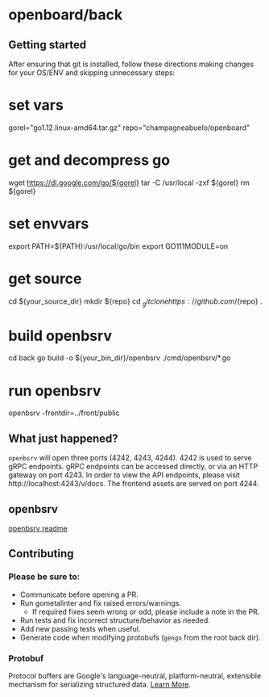 # openboard/back

## Getting started

After ensuring that git is installed, follow these directions making changes for
your OS/ENV and skipping unnecessary steps:

  # set vars
  gorel="go1.12.linux-amd64.tar.gz"
  repo="champagneabuelo/openboard"
  # get and decompress go
  wget https://dl.google.com/go/${gorel}
  tar -C /usr/local -zxf ${gorel}
  rm ${gorel}
  # set envvars
  export PATH=${PATH}:/usr/local/go/bin
  export GO111MODULE=on
  # get source
  cd ${your_source_dir}
  mkdir ${repo}
  cd $_
  git clone https://github.com/${repo} .
  # build openbsrv
  cd back
  go build -o ${your_bin_dir}/openbsrv ./cmd/openbsrv/*.go
  # run openbsrv
  openbsrv -frontdir=../front/public

## What just happened?

`openbsrv` will open three ports (4242, 4243, 4244). 4242 is used to serve gRPC
endpoints. gRPC endpoints can be accessed directly, or via an HTTP gateway on
port 4243. In order to view the API endpoints, please visit
http://localhost:4243/v/docs. The frontend assets are served on port 4244.

## openbsrv

[openbsrv readme](./cmd/openbsrv/README.md)

## Contributing

### Please be sure to:

- Communicate before opening a PR.
- Run gometalinter and fix raised errors/warnings.
  - If required fixes seem wrong or odd, please include a note in the PR.
- Run tests and fix incorrect structure/behavior as needed.
- Add new passing tests when useful.
- Generate code when modifying protobufs (`gengo` from the root back dir).

### Protobuf

Protocol buffers are Google's language-neutral, platform-neutral, extensible
mechanism for serializing structured data.
[Learn More](https://developers.google.com/protocol-buffers/).
